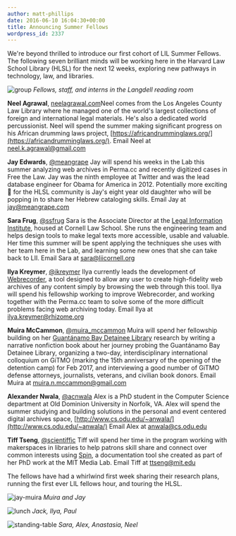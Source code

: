```yaml
---
author: matt-phillips
date: 2016-06-10 16:04:30+00:00
title: Announcing Summer Fellows
wordpress_id: 2337
---
```


We're beyond thrilled to introduce our first cohort of LIL Summer Fellows. The following seven brilliant minds will be working here in the Harvard Law School Library (HLSL) for the next 12 weeks, exploring new pathways in technology, law, and libraries.

![group](https://lil-blog-media.s3.amazonaws.com/2016/06/group.jpg)
_Fellows, staff, and interns in the Langdell reading room_

**Neel Agrawal**, [neelagrawal.com](http://www.neelagrawal.com/#music)Neel comes from the Los Angeles County Law Library where he managed one of the world's largest collections of foreign and international legal materials. He's also a dedicated world percussionist. Neel will spend the summer making significant progress on his African drumming laws project, [https://africandrumminglaws.org/](https://africandrumminglaws.org/). Email Neel at [neel.k.agrawal@gmail.com](mailto:neel.k.agrawal@gmail.com)

**Jay Edwards**, [@meangrape](https://twitter.com/meangrape) Jay will spend his weeks in the Lab this summer analyzing web archives in Perma.cc and recently digitized cases in Free the Law. Jay was the ninth employee at Twitter and was the lead database engineer for Obama for America in 2012. Potentially more exciting 🙂 for the HLSL community is Jay's eight year old daughter who will be popping in to share her Hebrew cataloging skills. Email Jay at [jay@meangrape.com](mailto:jay@meangrape.com)

**Sara Frug**, [@ssfrug](https://twitter.com/ssfrug)  Sara is the Associate Director at the [Legal Information Institute](https://www.law.cornell.edu/), housed at Cornell Law School. She runs the engineering team and helps design tools to make legal texts more accessible, usable and valuable. Her time this summer will be spent applying the techniques she uses with her team here in the Lab, and learning some new ones that she can take back to LII. Email Sara at [sara@liicornell.org](mailto:sara@liicornell.org)

**Ilya Kreymer**, [@ikreymer](https://github.com/ikreymer)  Ilya currently leads the development of [Webrecorder](https://webrecorder.io/), a tool designed to allow any user to create high-fidelity web archives of any content simply by browsing the web through this tool. Ilya will spend his fellowship working to improve Webrecorder, and working together with the Perma.cc team to solve some of the more difficult problems facing web archiving today. Email Ilya at [ilya.kreymer@rhizome.org](mailto:ilya.kreymer@rhizome.org)

**Muira McCammon**, [@muira_mccammon](https://twitter.com/muira_mccammon)  Muira will spend her fellowship building on her [Guantánamo Bay Detainee Library](http://www.kenyonreview.org/kr-online-issue/2015-summer/selections/detainee-library-guantanamo/) research by writing a narrative nonfiction book about her journey probing the Guantánamo Bay Detainee Library, organizing a two-day, interdisciplinary international colloquium on GiTMO (marking the 15th anniversary of the opening of the detention camp) for Feb 2017, and interviewing a good number of GiTMO defense attorneys, journalists, veterans, and civilian book donors. Email Muira at [muira.n.mccammon@gmail.com](mailto:muira.n.mccammon@gmail.com)

**Alexander Nwala**, [@acnwala](https://twitter.com/acnwala)  Alex is a PhD student in the Computer Science department at  Old Dominion University in Norfolk, VA. Alex will spend the summer studying and building solutions in the personal and event centered digital archives space, [http://www.cs.odu.edu/~anwala/](http://www.cs.odu.edu/~anwala/) Email Alex at [anwala@cs.odu.edu](mailto:anwala@cs.odu.edu)

**Tiff Tseng**, [@scientiffic](https://twitter.com/scientiffic)  Tiff will spend her time in the program working with makerspaces in libraries to help patrons skill share and connect over common interests using [Spin](http://spin.media.mit.edu/), a documentation tool she created as part of her PhD work at the MIT Media Lab. Email Tiff at [ttseng@mit.edu](mailto:ttseng@mit.edu)

The fellows have had a whirlwind first week sharing their research plans, running the first ever LIL fellows hour, and touring the HLSL.

![jay-muira](https://lil-blog-media.s3.amazonaws.com/2016/06/jay-muira.jpg)
_Muira and Jay_

![lunch](https://lil-blog-media.s3.amazonaws.com/2016/06/lunch.jpg)
_Jack, Ilya, Paul_

![standing-table](https://lil-blog-media.s3.amazonaws.com/2016/06/standing-table.jpg)
_Sara, Alex, Anastasia, Neel_
